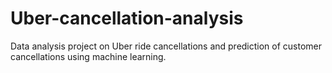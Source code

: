 # Uber-cancellation-analysis
Data analysis project on Uber ride cancellations and prediction of customer cancellations using machine learning.
